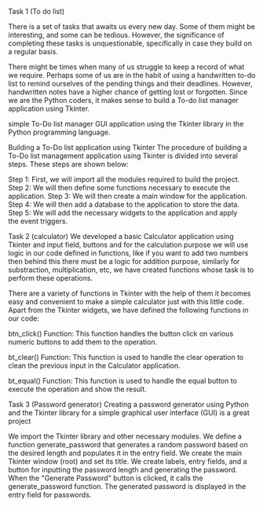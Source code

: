 Task 1 (To do list)

There is a set of tasks that awaits us every new day. Some of them might be interesting, and some can be tedious. However, the significance of completing these tasks is unquestionable, specifically in case they build on a regular basis.

There might be times when many of us struggle to keep a record of what we require. Perhaps some of us are in the habit of using a handwritten to-do list to remind ourselves of the pending things and their deadlines. However, handwritten notes have a higher chance of getting lost or forgotten. Since we are the Python coders, it makes sense to build a To-do list manager application using Tkinter.

simple To-Do list manager GUI application using the Tkinter library in the Python programming language.

Building a To-Do list application using Tkinter
The procedure of building a To-Do list management application using Tkinter is divided into several steps. These steps are shown below:

Step 1: First, we will import all the modules required to build the project. Step 2: We will then define some functions necessary to execute the application. Step 3: We will then create a main window for the application. Step 4: We will then add a database to the application to store the data. Step 5: We will add the necessary widgets to the application and apply the event triggers.


Task 2 (calculator)
We developed a basic Calculator application using Tkinter and input field, buttons and for the calculation purpose we will use logic in our code defined in functions, like if you want to add two numbers then behind this there must be a logic for addition purpose, similarly for substraction, multiplication, etc, we have created functions whose task is to perform these operations.

There are a variety of functions in Tkinter with the help of them it becomes easy and convenient to make a simple calculator just with this little code. Apart from the Tkinter widgets, we have defined the following functions in our code:

btn_click() Function: This function handles the button click on various numeric buttons to add them to the operation.

bt_clear() Function: This function is used to handle the clear operation to clean the previous input in the Calculator application.

bt_equal() Function: This function is used to handle the equal button to execute the operation and show the result.


Task 3 (Password generator)
Creating a password generator using Python and the Tkinter library for a simple graphical user interface (GUI) is a great project

We import the Tkinter library and other necessary modules.
We define a function generate_password that generates a random password based on the desired length and populates it in the entry field.
We create the main Tkinter window (root) and set its title.
We create labels, entry fields, and a button for inputting the password length and generating the password.
When the "Generate Password" button is clicked, it calls the generate_password function.
The generated password is displayed in the entry field for passwords.
